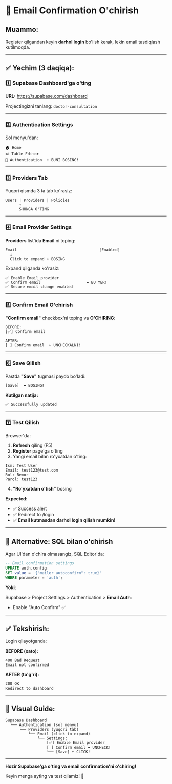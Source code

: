 # 🔧 Email Confirmation O'chirish

## Muammo:
Register qilgandan keyin **darhol login** bo'lish kerak, lekin email tasdiqlash kutilmoqda.

---

## ✅ Yechim (3 daqiqa):

### 1️⃣ Supabase Dashboard'ga o'ting

**URL:** https://supabase.com/dashboard

Projectingizni tanlang: `doctor-consultation`

---

### 2️⃣ Authentication Settings

Sol menyu'dan:

```
🏠 Home
📊 Table Editor  
🔐 Authentication  ⬅️ BUNI BOSING!
```

---

### 3️⃣ Providers Tab

Yuqori qismda 3 ta tab ko'rasiz:

```
Users | Providers | Policies
      ↑
      SHUNGA O'TING
```

---

### 4️⃣ Email Provider Settings

**Providers** list'ida **Email** ni toping:

```
Email                                    [Enabled]
  ↓
  Click to expand ⬅️ BOSING
```

Expand qilganda ko'rasiz:

```
✅ Enable Email provider
✅ Confirm email                    ⬅️ BU YER!
✅ Secure email change enabled
```

---

### 5️⃣ Confirm Email O'chirish

**"Confirm email"** checkbox'ni toping va **O'CHIRING**:

```
BEFORE:
[✅] Confirm email

AFTER:
[ ] Confirm email  ⬅️ UNCHECKALNI!
```

---

### 6️⃣ Save Qilish

Pastda **"Save"** tugmasi paydo bo'ladi:

```
[Save]  ⬅️ BOSING!
```

**Kutilgan natija:**
```
✅ Successfully updated
```

---

### 7️⃣ Test Qilish

Browser'da:

1. **Refresh** qiling (F5)
2. **Register** page'ga o'ting
3. Yangi email bilan ro'yxatdan o'ting:

```
Ism: Test User
Email: test123@test.com
Rol: Bemor
Parol: test123
```

4. **"Ro'yxatdan o'tish"** bosing

**Expected:**
- ✅ Success alert
- ✅ Redirect to /login
- ✅ **Email kutmasdan darhol login qilish mumkin!**

---

## 🎯 Alternative: SQL bilan o'chirish

Agar UI'dan o'chira olmasangiz, SQL Editor'da:

```sql
-- Email confirmation settings
UPDATE auth.config 
SET value = '{"mailer_autoconfirm": true}'
WHERE parameter = 'auth';
```

**Yoki:**

Supabase > Project Settings > Authentication > **Email Auth**:
- Enable "Auto Confirm" ✅

---

## ✅ Tekshirish:

Login qilayotganda:

**BEFORE (xato):**
```
400 Bad Request
Email not confirmed
```

**AFTER (to'g'ri):**
```
200 OK
Redirect to dashboard
```

---

## 📸 Visual Guide:

```
Supabase Dashboard
  └── Authentication (sol menyu)
      └── Providers (yuqori tab)
          └── Email (click to expand)
              └── Settings:
                  [✅] Enable Email provider
                  [ ] Confirm email ⬅️ UNCHECK!
                  └── [Save] ⬅️ CLICK!
```

---

**Hozir Supabase'ga o'ting va email confirmation'ni o'chiring!** 

Keyin menga ayting va test qilamiz! 🚀

